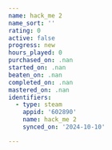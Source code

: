 ```yaml
---
name: hack_me 2
name_sort: ''
rating: 0
active: false
progress: new
hours_played: 0
purchased_on: .nan
started_on: .nan
beaten_on: .nan
completed_on: .nan
mastered_on: .nan
identifiers:
  - type: steam
    appid: '602890'
    name: hack_me 2
    synced_on: '2024-10-10'

---
```

